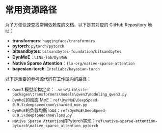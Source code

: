 # 常用资源路径

为了方便快速查找常用依赖库的文档，以下是其对应的 GitHub Repository 地址：

- **transformers**: `huggingface/transformers`
- **pytorch**: `pytorch/pytorch`
- **bitsandbytes**: `bitsandbytes-foundation/bitsandbytes`
- **DynMoE**：`LINs-lab/DynMoE`
- **Native Sparse Attention**：`fla-org/native-sparse-attention`
- **bayesian-torch**: `IntelLabs/bayesian-torch`

以下是重要的参考源代码在工作区内的路径：

- `Qwen3` 模型架构定义： `.venv\Lib\site-packages\transformers\models\qwen3\modeling_qwen3.py`
- `DynMoE`的动态 MoE：`ref\DynMoE\DeepSpeed-0.9.5\deepspeed\moe\sharded_moe.py`
- `DynMoE`的负载均衡 loss：`ref\DynMoE\DeepSpeed-0.9.5\deepspeed\moe\loss.py`
- `Native Sparse Attention`的Pytorch实现：`ref\native-sparse-attention-pytorch\native_sparse_attention_pytorch`
